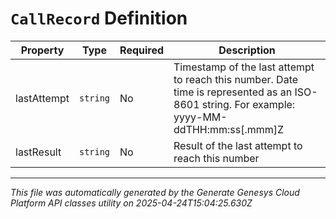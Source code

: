 # `CallRecord` Definition

| Property | Type | Required | Description |
|----------|------|----------|-------------|
| lastAttempt | `string` | No | Timestamp of the last attempt to reach this number. Date time is represented as an ISO-8601 string. For example: yyyy-MM-ddTHH:mm:ss[.mmm]Z |
| lastResult | `string` | No | Result of the last attempt to reach this number |

---

*This file was automatically generated by the Generate Genesys Cloud Platform API classes utility on 2025-04-24T15:04:25.630Z*